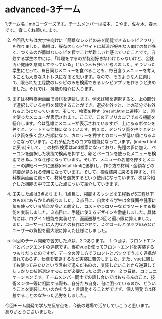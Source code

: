 # advanced-3チーム

1.チーム名：mbコーダーズです。チームメンバーは松本、こやま、佐々木、春木です。
宜しくお願いします。

2. 今回私たちは大学生向けに「簡単なレシピのみを閲覧できるレシピアプリ」を作りました。動機は、既存のレシピサイトは料理が好きな人向けの物が多く、つくるのが簡単なレシピを探すことが難しいと感じていたことです。自炊する学生の中には、「料理をするのが特別好きなわけじゃないけど、金銭面か健康を意識してやっている」という人も多いと考えました。そういった学生にとって、毎日同じメニューを食べることも、毎日違うメニューを考えることも大きなストレスになると思います。なので、そのような人に向けて、限られた工程数のレシピのみを検索できるレシピアプリを作ろうと決めました。それでは、機能の紹介に入ります。

3. まずは材料検索画面で食材を選択します。例えば卵を選択すると、上の部分で選択している材料を確認することができ、選択を外すと、上の部分でも外れるようになっています。そして、検索を押す（result.htmlに遷移）と、卵を使ったメニューが表示されます。ここで、このアプリのコアである機能を紹介します。今は乱雑にメニューが表示されていますが、上にあるボタンを押すと、ソートする仕様になっています。例えば、タンパク質を押すとタンパク質を多く含んだ順になり、カロリーを押すとカロリーが低い順になるようになっています。これが私たちのコアな機能になっています。(index.htmlに戻る)そして、この材料検索はand検索になっており、先程の卵に加え、ベーコンを選択した状態で検索を押すと、卵とベーコンを使ったメニューを検索できるような仕様になっています。そして、メニューの名前を押すとメニューの詳細ページに遷移(deital.htmlに遷移)し、作り方や材料・金額などの詳細が見られる使用になっています。そして、検索結果に戻るを押すと、材料検索画面に戻って、材料を選択するという使用になっています。次は今紹介した機能の中で工夫した点について紹介していきます。

4. 工夫した点は3点あります。1点目に、掲載するレシピを工程数が5工程以下のものにあらかじめ絞りました。２点目に、自炊する学生は金銭面や健康に気を使っている場合が多いと想定し、コストやカロリーなどでソートする機能を実装しました。３点目に、手軽に使えるデザインを徹底しました。具体的には、ログイン機能を実装せず、画面遷移も2回と最小限に抑えました。また、ユーザーには入力などの操作はさせず、スクロールとタップのみなどユーザーの負担を最大限に抑えた仕様にしました。

5. 今回のチーム開発で苦労した点は、2つあります。 １つ目は、フロントエンドとバックエンドの連携です。当初vueを使ってフロントエンドを実装するつもりだったのですが、データの渡し方でフロントとバックでうまく連携が取れておらず、仕様を変更するなど実装に苦労しました。また、vueに関しても使ってみたいという理由で選んだものの、実装したいことから逆算してしっかりと技術選定することが必要だったと思います。 ２つ目は、コミュニケーションです。チームメンバー同士での話し合いではもちろんのこと、技術メンター等に相談する際も、自分たち自身、何に困っているのか、どういうことを実装したいのかをうまく言語化することができず、個人開発では経験することのなかった苦労をしました。

今回チーム開発で学んだ反省点を、今後の現場で活かしていこうと思います。
ありがとうございました。 
